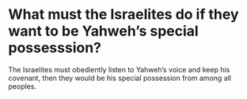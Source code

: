 # What must the Israelites do if they want to be Yahweh’s special possesssion?

The Israelites must obediently listen to Yahweh’s voice and keep his covenant, then they would be his special possession from among all peoples.
